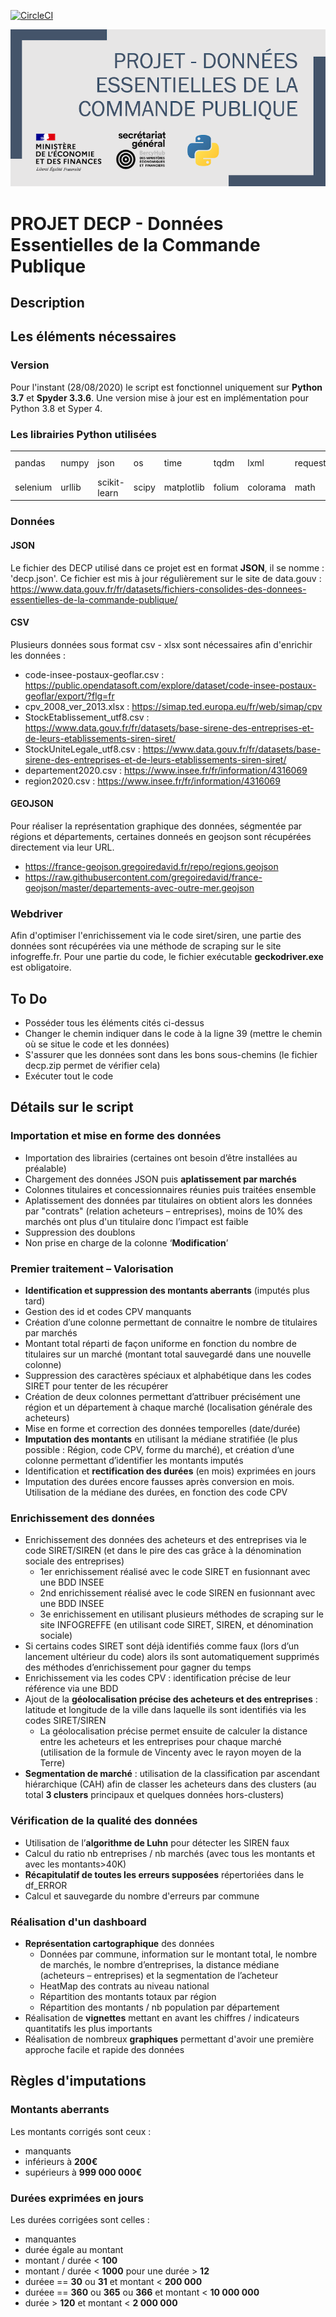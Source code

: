 [![CircleCI](https://circleci.com/gh/139bercy/decp-augmente.svg?style=svg)](https://circleci.com/gh/139bercy/decp-augmente)

<img src="decp-augmente.png" alt="decp augmenté - logo"/>

# PROJET DECP - Données Essentielles de la Commande Publique

## Description


## Les éléments nécessaires 
### Version
Pour l'instant (28/08/2020) le script est fonctionnel uniquement sur <b>Python 3.7</b> et <b>Spyder 3.3.6</b>.
Une version mise à jour est en implémentation pour Python 3.8 et Syper 4.

### Les librairies Python utilisées

<table>
   <tr>
       <td>pandas</td>
       <td>numpy</td>
       <td>json</td>
       <td>os</td>
       <td>time</td>
       <td>tqdm</td>
       <td>lxml</td>
       <td>requests</td>
       <td>logging</td>
       <td>pickle (optionel)</td>
   </tr>
   <tr>
       <td>selenium</td>
       <td>urllib</td>
       <td>scikit-learn</td>
       <td>scipy</td>
       <td>matplotlib</td>
       <td>folium</td>
       <td>colorama</td>
       <td>math</td>
       <td>bokeh</td>
       <td></td>
   </tr>
</table>

### Données
#### JSON
Le fichier des DECP utilisé dans ce projet est en format <b>JSON</b>, il se nomme : 'decp.json'. Ce fichier est mis à jour régulièrement sur le site de data.gouv : 
https://www.data.gouv.fr/fr/datasets/fichiers-consolides-des-donnees-essentielles-de-la-commande-publique/

#### CSV
Plusieurs données sous format csv - xlsx sont nécessaires afin d'enrichir les données :
- code-insee-postaux-geoflar.csv : https://public.opendatasoft.com/explore/dataset/code-insee-postaux-geoflar/export/?flg=fr
- cpv_2008_ver_2013.xlsx : https://simap.ted.europa.eu/fr/web/simap/cpv
- StockEtablissement_utf8.csv : https://www.data.gouv.fr/fr/datasets/base-sirene-des-entreprises-et-de-leurs-etablissements-siren-siret/
- StockUniteLegale_utf8.csv : https://www.data.gouv.fr/fr/datasets/base-sirene-des-entreprises-et-de-leurs-etablissements-siren-siret/
- departement2020.csv : https://www.insee.fr/fr/information/4316069
- region2020.csv : https://www.insee.fr/fr/information/4316069

#### GEOJSON
Pour réaliser la représentation graphique des données, ségmentée par régions et départements, certaines donneés en geojson sont récupérées directement via leur URL.
- https://france-geojson.gregoiredavid.fr/repo/regions.geojson
- https://raw.githubusercontent.com/gregoiredavid/france-geojson/master/departements-avec-outre-mer.geojson

### Webdriver
Afin d'optimiser l'enrichissement via le code siret/siren, une partie des données sont récupérées via une méthode de scraping sur le site infogreffe.fr. Pour une partie du code, le fichier exécutable <b>geckodriver.exe</b> est obligatoire. 


## To Do
- Posséder tous les éléments cités ci-dessus
- Changer le chemin indiquer dans le code à la ligne 39 (mettre le chemin où se situe le code et les données)
- S'assurer que les données sont dans les bons sous-chemins (le fichier decp.zip permet de vérifier cela)
- Exécuter tout le code 

## Détails sur le script
### Importation et mise en forme des données 
- Importation des librairies (certaines ont besoin d’être installées au préalable)
- Chargement des données JSON puis <b>aplatissement par marchés</b>
- Colonnes titulaires et concessionnaires réunies puis traitées ensemble
- Aplatissement des données par titulaires on obtient alors les données par "contrats" (relation acheteurs – entreprises), moins de 10% des marchés ont plus d'un titulaire donc l’impact est faible
- Suppression des doublons
- Non prise en charge de la colonne ‘<b>Modification</b>’

### Premier traitement – Valorisation 
- <b>Identification et suppression des montants aberrants</b> (imputés plus tard)
- Gestion des id et codes CPV manquants
- Création d’une colonne permettant de connaitre le nombre de titulaires par marchés
- Montant total réparti de façon uniforme en fonction du nombre de titulaires sur un marché (montant total sauvegardé dans une nouvelle colonne)
- Suppression des caractères spéciaux et alphabétique dans les codes SIRET pour tenter de les récupérer
- Création de deux colonnes permettant d’attribuer précisément une région et un département à chaque marché (localisation générale des acheteurs)
- Mise en forme et correction des données temporelles (date/durée)
- <b>Imputation des montants</b> en utilisant la médiane stratifiée (le plus possible : Région, code CPV, forme du marché), et création d’une colonne permettant d’identifier les montants imputés
- Identification et <b>rectification des durées</b> (en mois) exprimées en jours
- Imputation des durées encore fausses après conversion en mois. Utilisation de la médiane des durées, en fonction des code CPV 

### Enrichissement des données 
- Enrichissement des données des acheteurs et des entreprises via le code SIRET/SIREN (et dans le pire des cas grâce à la dénomination sociale des entreprises)
   - 1er enrichissement réalisé avec le code SIRET en fusionnant avec une BDD INSEE
   - 2nd enrichissement réalisé avec le code SIREN en fusionnant avec une BDD INSEE
   - 3e enrichissement en utilisant plusieurs méthodes de scraping sur le site INFOGREFFE (en utilisant code SIRET, SIREN, et dénomination sociale)
- Si certains codes SIRET sont déjà identifiés comme faux (lors d’un lancement ultérieur du code) alors ils sont automatiquement supprimés des méthodes d’enrichissement pour gagner du temps
- Enrichissement via les codes CPV : identification précise de leur référence via une BDD
- Ajout de la <b>géolocalisation précise des acheteurs et des entreprises</b> : latitude et longitude de la ville dans laquelle ils sont identifiés via les codes SIRET/SIREN
   - La géolocalisation précise permet ensuite de calculer la distance entre les acheteurs et les entreprises pour chaque marché (utilisation de la formule de Vincenty avec le rayon moyen de la Terre)
- <b>Segmentation de marché</b> : utilisation de la classification par ascendant hiérarchique (CAH) afin de classer les acheteurs dans des clusters (au total <b>3 clusters</b> principaux et quelques données hors-clusters)

### Vérification de la qualité des données
- Utilisation de l’<b>algorithme de Luhn</b> pour détecter les SIREN faux
- Calcul du ratio nb entreprises / nb marchés (avec tous les montants et avec les montants>40K)
- <b>Récapitulatif de toutes les erreurs supposées</b> répertoriées dans le df_ERROR
- Calcul et sauvegarde du nombre d'erreurs par commune

### Réalisation d'un dashboard 
- <b>Représentation cartographique</b> des données
  - Données par commune, information sur le montant total, le nombre de marchés, le nombre d’entreprises, la distance médiane (acheteurs – entreprises) et la segmentation de l’acheteur
  - HeatMap des contrats au niveau national
  - Répartition des montants totaux par région
  - Répartition des montants / nb population par département
- Réalisation de <b>vignettes</b> mettant en avant les chiffres / indicateurs quantitatifs les plus importants
- Réalisation de nombreux <b>graphiques</b> permettant d'avoir une première approche facile et rapide des données 

## Règles d'imputations
### Montants aberrants
Les montants corrigés sont ceux :
- manquants
- inférieurs à <b>200€</b> 
- supérieurs à <b>999 000 000€</b>

### Durées exprimées en jours
Les durées corrigées sont celles :
- manquantes
- durée égale au montant
- montant / durée < <b>100</b>
- montant / durée < <b>1000</b> pour une durée > <b>12</b>
- duréee == <b>30</b> ou <b>31</b> et montant < <b>200 000</b>
- duréee == <b>360</b> ou <b>365</b> ou <b>366</b> et montant < <b>10 000 000</b>
- durée > <b>120</b> et montant < <b>2 000 000</b>

